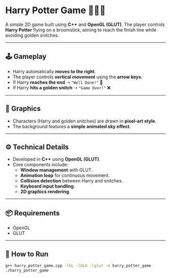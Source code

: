 # Harry Potter Game 🧙‍♂️✨

A simple 2D game built using **C++** and **OpenGL (GLUT)**. The player controls **Harry Potter** flying on a broomstick, aiming to reach the finish line while avoiding golden snitches.

---

## 🕹️ Gameplay

- Harry automatically **moves to the right**.
- The player controls **vertical movement** using the **arrow keys**.
- If Harry **reaches the end** ➝ `"Well Done!"` 🎉
- If Harry **hits a golden snitch** ➝ `"Game Over!"` ❌

---

## 🎨 Graphics

- Characters (Harry and golden snitches) are drawn in **pixel-art style**.
- The background features a **simple animated sky effect**.

---

## ⚙️ Technical Details

- Developed in **C++** using **OpenGL (GLUT)**.
- Core components include:
  - **Window management** with GLUT.
  - **Animation loop** for continuous movement.
  - **Collision detection** between Harry and snitches.
  - **Keyboard input handling**.
  - **2D graphics rendering**.

---

## 📦 Requirements

- OpenGL
- GLUT

---

## 🚀 How to Run
```bash
g++ harry_potter_game.cpp -lGL -lGLU -lglut -o harry_potter_game
./harry_potter_game
